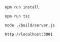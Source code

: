 ```bash
npm run install
```

```bash
npm run tsc
```

```bash
node ./build/server.js
```

```bash
http://localhost:3001
```
